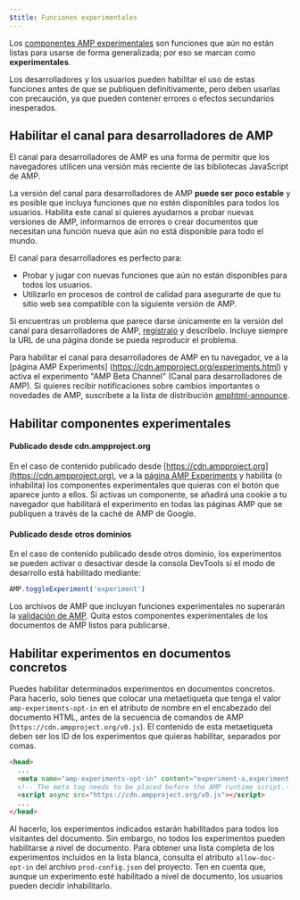 ```yaml
---
$title: Funciones experimentales
---
```


Los [componentes AMP experimentales](https://github.com/ampproject/amphtml/tree/master/tools/experiments)
son funciones que aún no están listas para usarse de forma generalizada; por eso se marcan como **experimentales**.

Los desarrolladores y los usuarios pueden habilitar el uso de estas funciones antes de que se publiquen definitivamente,
pero deben usarlas con precaución, ya que pueden contener errores o efectos secundarios inesperados.

## Habilitar el canal para desarrolladores de AMP

El canal para desarrolladores de AMP es una forma de permitir que los navegadores utilicen una versión más reciente de las bibliotecas JavaScript de AMP.

La versión del canal para desarrolladores de AMP **puede ser poco estable** y es posible que incluya funciones que no estén disponibles para todos los usuarios. Habilita este canal si quieres ayudarnos a probar nuevas versiones de AMP, informarnos de errores o crear documentos que necesitan una función nueva que aún no está disponible para todo el mundo.

El canal para desarrolladores es perfecto para:

- Probar y jugar con nuevas funciones que aún no están disponibles para todos los usuarios.
- Utilizarlo en procesos de control de calidad para asegurarte de que tu sitio web sea compatible con la siguiente versión de AMP.

Si encuentras un problema que parece darse únicamente en la versión del canal para desarrolladores de AMP, [regístralo](https://github.com/ampproject/amphtml/issues/new) y descríbelo. Incluye siempre la URL de una página donde se pueda reproducir el problema.

Para habilitar el canal para desarrolladores de AMP en tu navegador, ve a la [página AMP Experiments] (https://cdn.ampproject.org/experiments.html) y activa el experimento "AMP Beta Channel" (Canal para desarrolladores de AMP). Si quieres recibir notificaciones sobre cambios importantes o novedades de AMP, suscríbete a la lista de distribución [amphtml-announce](https://groups.google.com/forum/#!forum/amphtml-announce).

## Habilitar componentes experimentales

#### Publicado desde cdn.ampproject.org

En el caso de contenido publicado desde [https://cdn.ampproject.org](https://cdn.ampproject.org), 
ve a la [página AMP Experiments](https://cdn.ampproject.org/experiments.html)
y habilita (o inhabilita) los componentes experimentales que quieras con el botón que aparece junto a ellos. Si activas un componente, se añadirá una cookie a tu navegador que habilitará el experimento en todas las páginas AMP que se publiquen a través de la caché de AMP de Google.

#### Publicado desde otros dominios

En el caso de contenido publicado desde otros dominio, los experimentos se pueden activar o desactivar desde la consola DevTools si el modo de desarrollo está habilitado mediante:

```js
AMP.toggleExperiment('experiment')
```

Los archivos de AMP que incluyan funciones experimentales no superarán la
[validación de AMP](validation-workflow/validate_amp.md).
Quita estos componentes experimentales de los documentos de AMP listos para publicarse.

## Habilitar experimentos en documentos concretos

Puedes habilitar determinados experimentos en documentos concretos. Para hacerlo, solo tienes que colocar una metaetiqueta que tenga el valor `amp-experiments-opt-in` en el atributo de nombre en el encabezado del documento HTML, antes de la secuencia de comandos de AMP (`https://cdn.ampproject.org/v0.js`). El contenido de esta metaetiqueta deben ser los ID de los experimentos que quieras habilitar, separados por comas.

```html
<head>
  ...
  <meta name="amp-experiments-opt-in" content="experiment-a,experiment-b">
  <!-- The meta tag needs to be placed before the AMP runtime script.-->
  <script async src="https://cdn.ampproject.org/v0.js"></script>
  ...
</head>
```

Al hacerlo, los experimentos indicados estarán habilitados para todos los visitantes del documento. Sin embargo, no todos los experimentos pueden habilitarse a nivel de documento. Para obtener una lista completa de los experimentos incluidos en la lista blanca, consulta el atributo `allow-doc-opt-in` del archivo `prod-config.json` del proyecto. Ten en cuenta que, aunque un experimento esté habilitado a nivel de documento, los usuarios pueden decidir inhabilitarlo.
 
